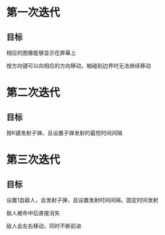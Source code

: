 # 第一次迭代

## 目标

相应的图像能够显示在屏幕上

按方向键可以向相应的方向移动，触碰到边界时无法继续移动

# 第二次迭代

## 目标

按K键发射子弹，且设置子弹发射的最短时间间隔

# 第三次迭代

## 目标

设置1血敌人，会发射子弹，且设置发射时间间隔，固定时间发射

敌人被命中后直接消失

敌人会左右移动，同时不断前进

